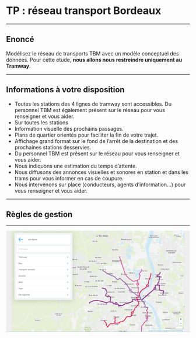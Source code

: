 # TP : réseau transport Bordeaux

---

## Enoncé

Modélisez le réseau de transports TBM avec un modèle conceptuel des données. Pour cette étude, **nous allons nous restreindre uniquement au Tramway**.

---

## Informations à votre disposition

- Toutes les stations des 4 lignes de tramway sont accessibles. Du personnel TBM est également présent sur le réseau pour vous renseigner et vous aider.
- Sur toutes les stations
 - Information visuelle des prochains passages.
 - Plans de quartier orientés pour faciliter la fin de votre trajet.
 - Affichage grand format sur le fond de l’arrêt de la destination et des prochaines stations desservies.
 - Du personnel TBM est présent sur le réseau pour vous renseigner et vous aider.
 - Nous indiquons une estimation du temps d’attente.
 - Nous diffusons des annonces visuelles et sonores en station et dans les trams pour vous informer en cas de coupure.
 - Nous intervenons sur place (conducteurs, agents d’information…) pour vous renseigner et vous aider.

---

## Règles de gestion

---

![plan](./img/plan_tbm.png)